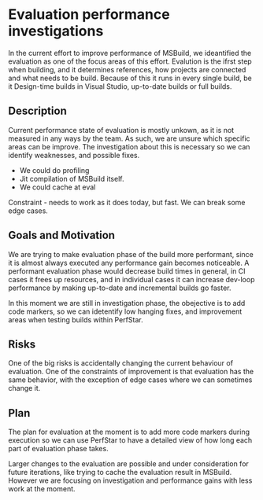 # Evaluation performance investigations
In the current effort to improve performance of MSBuild, we ideantified the evaluation as one of the focus areas of this effort. Evalution is the ifrst step when building, and it determines references, how projects are connected and what needs to be build. Because of this it runs in every single build, be it Design-time builds in Visual Studio, up-to-date builds or full builds.

## Description
Current performance state of evaluation is mostly unkown, as it is not measured in any ways by the team. As such, we are unsure which specific areas can be improve. The investigation about this is necessary so we can identify weaknesses, and possible fixes.

 - We could do profiling
 - Jit compilation of MSBuild itself. 
 - We could cache at eval

 Constraint - needs to work as it does today, but fast. We can break some edge cases.

## Goals and Motivation
We are trying to make evaluation phase of the build more performant, since it is almost always executed any performance gain becomes noticeable. A performant evaluation phase would decrease build times in general, in CI cases it frees up resources, and in individual cases it can increase dev-loop performance by making up-to-date and incremental builds go faster.

In this moment we are still in investigation phase, the obejective is to add code markers, so we can idetentify low hanging fixes, and improvement areas when testing builds within PerfStar.

## Risks
One of the big risks is accidentally changing the current behaviour of evaluation. One of the constraints of improvement is that evaluation has the same behavior, with the exception of edge cases where we can sometimes change it.

## Plan
The plan for evaluation at the moment is to add more code markers during execution so we can use PerfStar to have a detailed view of how long each part of evaluation phase takes.

Larger changes to the evaluation are possible and under consideration for future iterations, like trying to cache the evaluation result in MSBuild. However we are focusing on investigation and performance gains with less work at the moment.